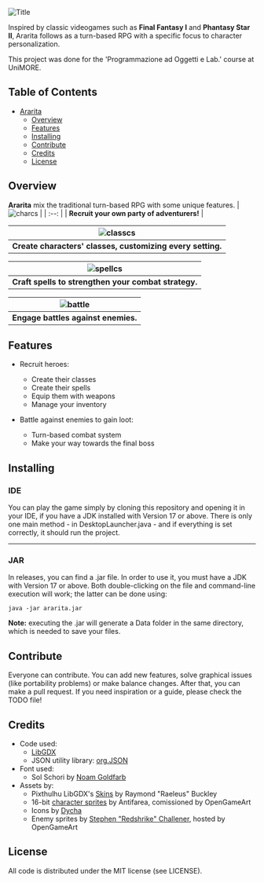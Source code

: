 ![Title](https://user-images.githubusercontent.com/101595335/235752910-d8e160a0-c3e9-4a5d-abf8-e94362007559.png)

Inspired by classic videogames such as **Final Fantasy I** and **Phantasy Star II**, Ararita follows as a turn-based RPG with a specific focus to character personalization.

This project was done for the 'Programmazione ad Oggetti e Lab.' course at UniMORE.


## Table of Contents
* [Ararita](#Title)
  * [Overview](#Overview)  
  * [Features](#Features)
  * [Installing](#Installing)
  * [Contribute](#Contribute)
  * [Credits](#Credits)
  * [License](#License)

## Overview
**Ararita** mix the traditional turn-based RPG with some unique features.
| ![charcs](https://github.com/FGaragnani/Ararita/assets/101595335/3461dac1-1e39-49da-8f1c-5c6ecf821e6c) |
| :--: |
| **Recruit your own party of adventurers!** |

| ![classcs](https://github.com/FGaragnani/Ararita/assets/101595335/154876c0-96b3-4af9-8a26-b86fd3b0ffd7) |
| :--: |
| **Create characters' classes, customizing every setting.** |

| ![spellcs](https://github.com/FGaragnani/Ararita/assets/101595335/be72acaf-279e-4861-b0a6-c3b0a5e17ab4) |
| :--: |
| **Craft spells to strengthen your combat strategy.** |

| ![battle](https://github.com/FGaragnani/Ararita/assets/101595335/ba986d61-57b6-4b92-98b6-97a8c7278b2f) |
| :--: |
| **Engage battles against enemies.** |

## Features
* Recruit heroes:
  * Create their classes
  * Create their spells
  * Equip them with weapons
  * Manage your inventory

* Battle against enemies to gain loot:
  * Turn-based combat system
  * Make your way towards the final boss
 
## Installing

### IDE
You can play the game simply by cloning this repository and opening it in your IDE, if you have a JDK installed with Version 17 or above.
There is only one main method - in DesktopLauncher.java - and if everything is set correctly, it should run the project.
***
### JAR
In releases, you can find a .jar file. In order to use it, you must have a JDK with Version 17 or above.
Both double-clicking on the file and command-line execution will work; the latter can be done using:
```console
java -jar ararita.jar
```
**Note:** executing the .jar will generate a Data folder in the same directory, which is needed to save your files.
 
## Contribute

Everyone can contribute.
You can add new features, solve graphical issues (like portability problems) or make balance changes. After that, you can make a pull request.
If you need inspiration or a guide, please check the TODO file!
 
## Credits

* Code used:
  * [LibGDX](https://github.com/libgdx/libgdx)
  * JSON utility library: [org.JSON](https://mvnrepository.com/artifact/org.json/json)
* Font used:
  * Sol Schori by [Noam Goldfarb](https://slimeplease.artstation.com/)
* Assets by:
  * Pixthulhu LibGDX's [Skins](https://github.com/czyzby/gdx-skins/tree/master/pixthulhu) by Raymond "Raeleus" Buckley
  * 16-bit [character sprites](https://opengameart.org/content/twelve-16x18-rpg-sprites-plus-base) by Antifarea, comissioned by OpenGameArt
  * Icons by [Dycha](http://dycha.net)
  * Enemy sprites by [Stephen "Redshrike" Challener](https://opengameart.org/content/10-basic-rpg-enemies), hosted by OpenGameArt
  
## License

All code is distributed under the MIT license (see LICENSE).
